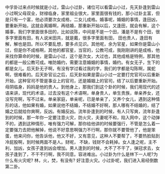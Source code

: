 中孚卦过来点时候就是小过，雷山小过卦，诸位可以看雷山小过，先天卦逢到雷山小过啊父母双全，财禄临身，家里祖业很大，家里面很有钱的，那小过卦主富，但是只有一个富，他必须要次女成格，二女儿成格。婚事呢，婚姻的事情，逢田凶，要重新开始，这就会离婚啊，再结婚，那重新开始以后，又逢田，就会有解，这个婚事，我们字里面很多田的，比如说陈，中间是不是一个田，潘是不是有个田，很多字里面有田，有人说米田共，就是戴，很多字里面有田， 田也贵人，逢田有解，解也是田。所以不要乱想，要多点见识。其他呢，余为官星，如果你是雷山小过，但是你不成格啊，其他的都官星，当官的，公教可成，我刚刚讲的是成格，他来找你算命的时候，是雷山小过，这个是次女，大过也，其他成格是特例，那其他的都是一般公教可成。唯防婚约，需要注意婚姻的事情，婚约。有女无子，生下的都是女儿。后天卦无子啊，有没有学过看过我的字，我们的字都是勾陈啊，属蛇啊，很难看的。后天卦官讼之后，后天卦如果是雷山小过一定要打完官司以后重新开始，这种官司不管是事业上的官司，还是婚姻上的官司，结了以后要重新开始。母阴临身，妈妈是他的贵人。到他身上，那我们到这个卦的时候，我们用现代的述语来讲，现代的术语，过去没有这个术语啊，单身贵人，单生贵族，单亲养女，还没写完啊，写不过来。单亲家庭，单亲呢，已是单亲了，又养个女儿，遇到这种情形的话，他如果有婚，如果说他不结婚，不结婚不好啊，那人哪有不结婚的，结了婚之后就给你爽啊，反凶。有婚反凶。流年卦逢到的时候，有人只写爽，流年卦逢到的时候，那一年你一定要注意火灾，防火灾，夫妻呢不和，陷入网中，这个动弹不的，遇到这种情形，唯有强力可解，那你给他讲的时候要强行，不管是怎么着一定要强力去把他解掉，他说不好意思啊强力不行啊，那你就不要管他了，他是笨蛋，他来问你，他告诉他，他又不好，又有意见，这种人不要帮了，不要热脸贴到冷屁股啊，到时候两面不是人。财呢， 不缺，钱财不会耗掉。女人逢之呢，主不利，加凶，女孩子逢到凶会增加。男人逢到的时候，大不了不干了，弹冠求去，女孩子逢到了，不干不行啊，我不同意。容进难出。小过卦为什么是林下一人呢?为什么有火灾呢? 林，火，焚，有没有? 好注意火灾。小过卦呢，我们进入易经倒数第二卦。